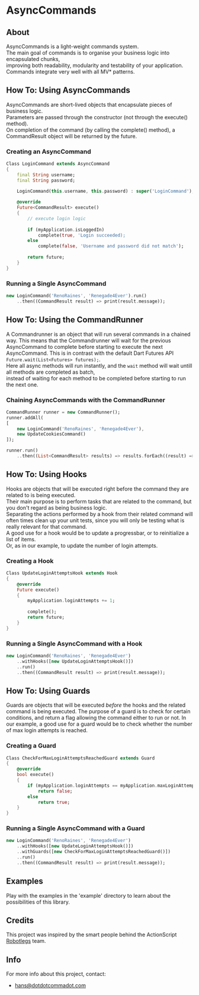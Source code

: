 # AsyncCommands

## About

AsyncCommands is a light-weight commands system.  
The main goal of commands is to organise your business logic into encapsulated chunks,   
improving both readability, modularity and testability of your application.  
Commands integrate very well with all MV* patterns.

## How To: Using AsyncCommands

AsyncCommands are short-lived objects that encapsulate pieces of business logic.  
Parameters are passed through the constructor (not through the execute() method).  
On completion of the command (by calling the complete() method), a CommandResult object will be returned by the future.

### Creating an AsyncCommand

```Dart
Class LoginCommand extends AsyncCommand
{
    final String username;
    final String password;

    LoginCommand(this.username, this.password) : super('LoginCommand');
    
    @override
    Future<CommandResult> execute()
    {
        // execute login logic 
        
        if (myApplication.isLoggedIn)
            complete(true, 'Login succeeded);
        else
            complete(false, 'Username and password did not match');
            
        return future;
    }
}
```

### Running a Single AsyncCommand

```Dart
new LoginCommand('RenoRaines', 'Renegade4Ever').run()
    ..then((CommandResult result) => print(result.message));
```

## How To: Using the CommandRunner

A Commandrunner is an object that will run several commands in a chained way.
This means that the Commandrunner will wait for the previous AsyncCommand to complete before starting to execute the next AsyncCommand.
This is in contrast with the default Dart Futures API ```Future.wait(List<Futures> futures);```.  
Here all async methods will run instantly, and the ```wait``` method will wait untill all methods are completed as batch,   
instead of waiting for each method to be completed before starting to run the next one.


### Chaining AsyncCommands with the CommandRunner

```Dart
CommandRunner runner = new CommandRunner();
runner.addAll(
[
    new LoginCommand('RenoRaines', 'Renegade4Ever'),
    new UpdateCookiesCommand()
]);

runner.run()
    ..then((List<CommandResult> results) => results.forEach((result) => print(result.message)));
```

## How To: Using Hooks

Hooks are objects that will be executed right before the command they are related to is being executed.  
Their main purpose is to perform tasks that are related to the command, but you don't regard as being business logic.  
Separating the actions performed by a hook from their related command will often times clean up your unit tests, 
since you will only be testing what is really relevant for that command.  
A good use for a hook would be to update a progressbar, or to reinitialize a list of items.  
Or, as in our example, to update the number of login attempts.

### Creating a Hook

```Dart
Class UpdateLoginAttemptsHook extends Hook
{
    @override
    Future execute()
    {
        myApplication.loginAttempts += 1;
        
        complete();
        return future;
    }
}
```

### Running a Single AsyncCommand with a Hook

```Dart
new LoginCommand('RenoRaines', 'Renegade4Ever')
    ..withHooks([new UpdateLoginAttemptsHook()])
    ..run()
    ..then((CommandResult result) => print(result.message));
```

## How To: Using Guards

Guards are objects that will be executed *before* the hooks and the related command is being executed.
The purpose of a guard is to check for certain conditions, and return a flag allowing the command either to run or not.
In our example, a good use for a guard would be to check whether the number of max login attempts is reached.

### Creating a Guard

```Dart
Class CheckForMaxLoginAttemptsReachedGuard extends Guard
{
    @override
    bool execute()
    {
        if (myApplication.loginAttempts == myApplication.maxLoginAttempts)
            return false;
        else
            return true;
    }
}
```

### Running a Single AsyncCommand with a Guard

```Dart
new LoginCommand('RenoRaines', 'Renegade4Ever')
    ..withHooks([new UpdateLoginAttemptsHook()])
    ..withGuards([new CheckForMaxLoginAttemptsReachedGuard()])
    ..run()
    ..then((CommandResult result) => print(result.message));
```

## Examples

Play with the examples in the 'example' directory to learn about the possibilities of this library.

## Credits

This project was inspired by the smart people behind the ActionScript [Robotlegs](https://github.com/robotlegs/robotlegs-framework) team.

## Info
	
For more info about this project, contact:

- [hans@dotdotcommadot.com](mailto:hans@dotdotcommadot.com)